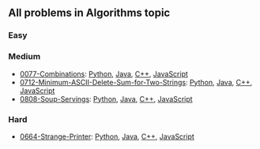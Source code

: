 ## All problems in Algorithms topic
### Easy


### Medium
- [0077-Combinations](./Medium/0077-Combinations/README.md): [Python](./Medium/0077-Combinations/leetcode-0077-Combinations.py), [Java](#), [C++](#), [JavaScript](#)
- [0712-Minimum-ASCII-Delete-Sum-for-Two-Strings](./Medium/0712-Minimum-ASCII-Delete-Sum-for-Two-Strings/README.md): [Python](./Medium/0712-Minimum-ASCII-Delete-Sum-for-Two-Strings/leetcode-0712-Minimum-ASCII-Delete-Sum-for-Two-Strings.py), [Java](#), [C++](#), [JavaScript](#)
- [0808-Soup-Servings](./Medium/0808-Soup-Servings/README.md): [Python](./Medium/0808-Soup-Servings/leetcode-08080-Soup-Servings.py), [Java](#), [C++](#), [JavaScript](#)

### Hard
- [0664-Strange-Printer](./Hard/0664-Strange-Printer/README.md): [Python](#), [Java](#), [C++](#), [JavaScript](#)



